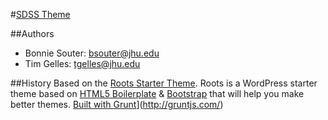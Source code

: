 #[SDSS Theme](http://www.sdss.org/)

##Authors
* Bonnie Souter: bsouter@jhu.edu
* Tim Gelles: tgelles@jhu.edu

##History
Based on the [Roots Starter Theme](http://roots.com/).
Roots is a WordPress starter theme based on 
[HTML5 Boilerplate](http://html5boilerplate.com/) & 
[Bootstrap](http://getbootstrap.com/) that will help you make better themes.
[Built with Grunt](https://cdn.gruntjs.com/builtwith.png)](http://gruntjs.com/)
